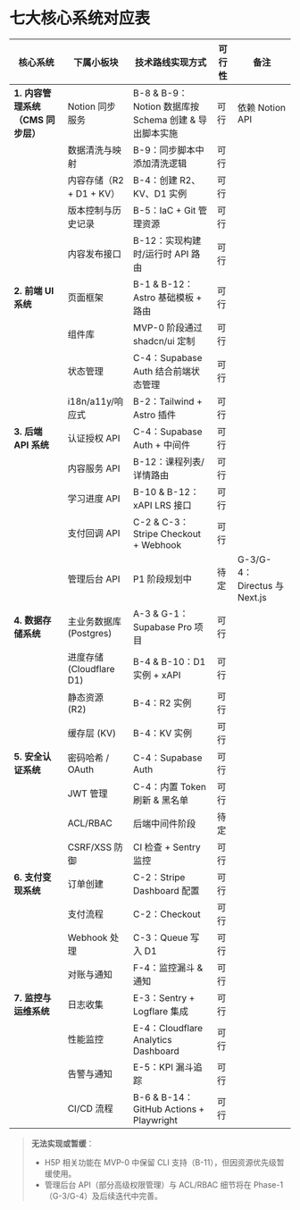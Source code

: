 
# 七大核心系统对应表

| 核心系统                     | 下属小板块                         | 技术路线实现方式                         | 可行性     | 备注                             |
| ---------------------------- | ---------------------------------- | ---------------------------------------- | ---------- | -------------------------------- |
| **1. 内容管理系统（CMS 同步层）** | Notion 同步服务                    | B-8 & B-9：Notion 数据库按 Schema 创建 & 导出脚本实施 | 可行       | 依赖 Notion API                  |
|                              | 数据清洗与映射                     | B-9：同步脚本中添加清洗逻辑              | 可行       |                                  |
|                              | 内容存储（R2 + D1 + KV）           | B-4：创建 R2、KV、D1 实例               | 可行       |                                  |
|                              | 版本控制与历史记录                 | B-5：IaC + Git 管理资源                  | 可行       |                                  |
|                              | 内容发布接口                       | B-12：实现构建时/运行时 API 路由         | 可行       |                                  |
| **2. 前端 UI 系统**          | 页面框架                           | B-1 & B-12：Astro 基础模板 + 路由        | 可行       |                                  |
|                              | 组件库                             | MVP-0 阶段通过 shadcn/ui 定制           | 可行       |                                  |
|                              | 状态管理                           | C-4：Supabase Auth 结合前端状态管理     | 可行       |                                  |
|                              | i18n/a11y/响应式                   | B-2：Tailwind + Astro 插件               | 可行       |                                  |
| **3. 后端 API 系统**         | 认证授权 API                       | C-4：Supabase Auth + 中间件             | 可行       |                                  |
|                              | 内容服务 API                       | B-12：课程列表/详情路由                  | 可行       |                                  |
|                              | 学习进度 API                       | B-10 & B-12：xAPI LRS 接口               | 可行       |                                  |
|                              | 支付回调 API                       | C-2 & C-3：Stripe Checkout + Webhook     | 可行       |                                  |
|                              | 管理后台 API                       | P1 阶段规划中                           | 待定       | G-3/G-4：Directus 与 Next.js     |
| **4. 数据存储系统**          | 主业务数据库 (Postgres)            | A-3 & G-1：Supabase Pro 项目             | 可行       |                                  |
|                              | 进度存储 (Cloudflare D1)          | B-4 & B-10：D1 实例 + xAPI               | 可行       |                                  |
|                              | 静态资源 (R2)                     | B-4：R2 实例                             | 可行       |                                  |
|                              | 缓存层 (KV)                       | B-4：KV 实例                             | 可行       |                                  |
| **5. 安全认证系统**          | 密码哈希 / OAuth                   | C-4：Supabase Auth                      | 可行       |                                  |
|                              | JWT 管理                           | C-4：内置 Token 刷新 & 黑名单            | 可行       |                                  |
|                              | ACL/RBAC                           | 后端中间件阶段                           | 待定       |                                  |
|                              | CSRF/XSS 防御                     | CI 检查 + Sentry 监控                    | 可行       |                                  |
| **6. 支付变现系统**          | 订单创建                           | C-2：Stripe Dashboard 配置              | 可行       |                                  |
|                              | 支付流程                           | C-2：Checkout                               | 可行       |                                  |
|                              | Webhook 处理                       | C-3：Queue 写入 D1                    | 可行       |                                  |
|                              | 对账与通知                         | F-4：监控漏斗 & 通知                      | 可行       |                                  |
| **7. 监控与运维系统**        | 日志收集                           | E-3：Sentry + Logflare 集成              | 可行       |                                  |
|                              | 性能监控                           | E-4：Cloudflare Analytics Dashboard      | 可行       |                                  |
|                              | 告警与通知                         | E-5：KPI 漏斗追踪                         | 可行       |                                  |
|                              | CI/CD 流程                        | B-6 & B-14：GitHub Actions + Playwright  | 可行       |                                  |

> **无法实现或暂缓**：  
>
> - H5P 相关功能在 MVP-0 中保留 CLI 支持（B-11），但因资源优先级暂缓使用。  
> - 管理后台 API（部分高级权限管理）与 ACL/RBAC 细节将在 Phase-1（G-3/G-4）及后续迭代中完善。
